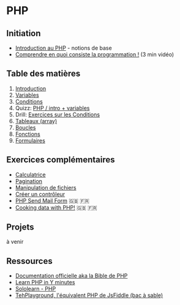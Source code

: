 # PHP

## Initiation
- [Introduction au PHP](https://docs.google.com/presentation/d/133tChXIMvfqRgaf9329WOymsGTXLzIVXyIZpW0Z1mFI/edit?usp=sharing) - notions de base
- [Comprendre en quoi consiste la programmation !](https://www.video2brain.com/fr/tuto/en-quoi-consiste-la-programmation) (3 min vidéo)

## Table des matières

1. [Introduction](php-introduction.md)
2. [Variables](php-variables.md)
3. [Conditions](php-conditions.md)
4. Quizz: [PHP / intro + variables](quizz.md)
5. Drill: [Exercices sur les Conditions](php-exercices-conditions.md)
6. [Tableaux (array)](php-array.md)
7. [Boucles](php-boucles.md)
8. [Fonctions](php-fonctions.md)
9. [Formulaires](php-formulaires.md)

## Exercices complémentaires

- [Calculatrice](calculatrice.md)
- [Pagination](creer_pagination.md)
- [Manipulation de fichiers](Manipulation_fichier_php.md)
- [Créer un contrôleur](controleur-zoo/md)
- [PHP Send Mail Form](php-send-mail-form) :gb: :fr:
- [Cooking data with PHP!](php-cooking-data) :gb: :fr:


## Projets
à venir

## Ressources

- [Documentation officielle aka la Bible de PHP](http://php.net/manual/fr/index.php)  
- [Learn PHP in Y minutes](https://learnxinyminutes.com/docs/fr-fr/php/)
- [Sololearn - PHP](https://www.sololearn.com/Course/PHP/)
- [TehPlayground, l'équivalent PHP de JsFiddle (bac à sable)](https://tehplayground.com)  
